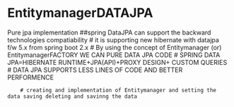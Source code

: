 # EntitymanagerDATAJPA
Pure jpa implementation 
##spring DataJPA can support the backward technologies compatiability
		# it is supporting new hibernate with datajpa f/w 5.x from spring boot 2.x 
		# By using the concept of Entitymanager (or) EntitymanagerFACTORY  WE CAN PURE DATA JPA CODE
		# SPRING DATA JPA=HIBERNATE RUNTIME+JPA(API)+PROXY DESIGN+ CUSTOM QUERIES
		#  DATA JPA SUPPORTS LESS LINES OF CODE AND BETTER PERFORMENCE
		
		# creating and implementation of Entitymanager and setting the data saving deleting and savinng the data

